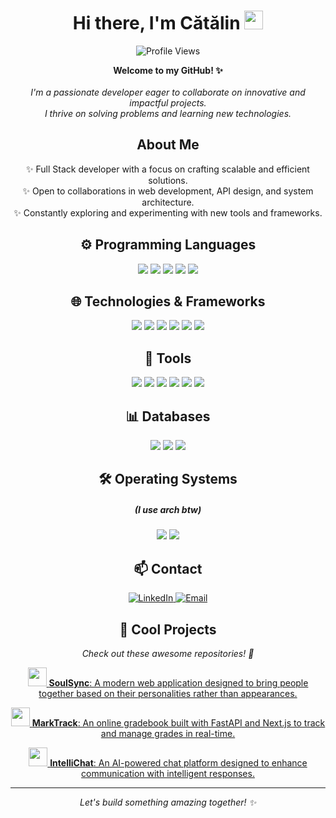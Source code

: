 <h1 align="center">Hi there, I'm Cătălin <img src="https://media.giphy.com/media/hvRJCLFzcasrR4ia7z/giphy.gif" width="30px"></h1>

<p align="center">
  <img src="https://komarev.com/ghpvc/?username=raevschicatalin&label=Profile%20views&color=0e75b6&style=flat" alt="Profile Views" />
</p>

<p align="center">
  <b>Welcome to my GitHub! ✨</b><br><br>
  <i> I'm a passionate developer eager to collaborate on innovative and impactful projects.<br>
  I thrive on solving problems and learning new technologies.<br> </i>
</p>

<h2 align="center">About Me</h2>

<p align="center">
  ✨ Full Stack developer with a focus on crafting scalable and efficient solutions.<br>
  ✨ Open to collaborations in web development, API design, and system architecture.<br>
  ✨ Constantly exploring and experimenting with new tools and frameworks.
</p>

<h2 align="center">⚙️ Programming Languages</h2>

<p align="center">
  <img src="https://img.shields.io/badge/JavaScript-F7DF1E?style=for-the-badge&logo=javascript&logoColor=black">
  <img src="https://img.shields.io/badge/Python-14354C?style=for-the-badge&logo=python&logoColor=white">
  <img src="https://img.shields.io/badge/SQL-316192?style=for-the-badge&logo=postgresql&logoColor=white">
  <img src="https://img.shields.io/badge/Java-ED8B00?style=for-the-badge&logo=openjdk&logoColor=white">
  <img src="https://img.shields.io/badge/Shell_Script-121011?style=for-the-badge&logo=gnu-bash&logoColor=white">
</p>

<h2 align="center">🌐 Technologies & Frameworks</h2>

<p align="center">
  <img src="https://img.shields.io/badge/React-20232A?style=for-the-badge&logo=react&logoColor=61DAFB">
  <img src="https://img.shields.io/badge/Next.js-000000?style=for-the-badge&logo=nextdotjs&logoColor=white">
  <img src="https://img.shields.io/badge/Tailwind_CSS-38B2AC?style=for-the-badge&logo=tailwind-css&logoColor=white">
  <img src="https://img.shields.io/badge/Node.js-339933?style=for-the-badge&logo=nodedotjs&logoColor=white">
  <img src="https://img.shields.io/badge/FastAPI-009688?style=for-the-badge&logo=fastapi&logoColor=white">
  <img src="https://img.shields.io/badge/Spring-6DB33F?style=for-the-badge&logo=spring&logoColor=white">
</p>

<h2 align="center">🔧 Tools</h2>

<p align="center">
  <img src="https://img.shields.io/badge/Git-F05032?style=for-the-badge&logo=git&logoColor=white">
  <img src="https://img.shields.io/badge/GitHub-181717?style=for-the-badge&logo=github&logoColor=white">
  <img src="https://img.shields.io/badge/GitLab-330F63?style=for-the-badge&logo=gitlab&logoColor=white">
  <img src="https://img.shields.io/badge/Docker-2496ED?style=for-the-badge&logo=docker&logoColor=white">
  <img src="https://img.shields.io/badge/Jira-0052CC?style=for-the-badge&logo=jira&logoColor=white">
  <img src="https://img.shields.io/badge/Nginx-269539?style=for-the-badge&logo=nginx&logoColor=white">
</p>

<h2 align="center">📊 Databases</h2>

<p align="center">
  <img src="https://img.shields.io/badge/Postgres-316192?style=for-the-badge&logo=postgresql&logoColor=white">
  <img src="https://img.shields.io/badge/MongoDB-47A248?style=for-the-badge&logo=mongodb&logoColor=white">
  <img src="https://img.shields.io/badge/Firebase-FFCA28?style=for-the-badge&logo=firebase&logoColor=black">
</p>

<h2 align="center">🛠 Operating Systems</h2>
<h5 align="center"> (I use arch btw) </h1>
<p align="center">
  <img src="https://img.shields.io/badge/Linux-FCC624?style=for-the-badge&logo=linux&logoColor=black">
  <img src="https://img.shields.io/badge/Windows-0078D6?style=for-the-badge&logo=windows&logoColor=white">
</p>

<h2 align="center">📫 Contact</h2>

<p align="center">
  <a href="https://www.linkedin.com/in/c%C4%83t%C4%83lin-raevschi/" target="_blank">
    <img src="https://img.shields.io/badge/LinkedIn-%230077B5.svg?style=for-the-badge&logo=linkedin&logoColor=white" alt="LinkedIn">
  </a>
  <a href="mailto:raevschicatalin@gmail.com">
    <img src="https://img.shields.io/badge/Gmail-D14836?style=for-the-badge&logo=gmail&logoColor=white" alt="Email">
  </a>
</p>

<h2 align="center">🎨 Cool Projects</h2>
<p align="center">
    <i>Check out these awesome repositories! 🎉</i>
</p>

<p align="center">
    <a href="https://github.com/RaevschiCatalin/PC" target="_blank">
        <img src="https://i.imgur.com/1K8u6t5.png" width="30px" />
        <b>SoulSync</b>: A modern web application designed to bring people together based on their personalities rather than appearances. 
    </a>
</p>
<p align="center">
    <a href="https://github.com/RaevschiCatalin/MarkTrack" target="_blank">
        <img src="https://i.imgur.com/mlbAbIc.png" height="30px" />
        <b>MarkTrack</b>: An online gradebook built with FastAPI and Next.js to track and manage grades in real-time.
    </a>
</p>
<p align="center">
    <a href="https://github.com/RaevschiCatalin/IntelliChat" target="_blank">
        <img src="https://i.imgur.com/E2Uqvzq.png" height="30px" />
        <b>IntelliChat</b>: An AI-powered chat platform designed to enhance communication with intelligent responses.
    </a>
</p>

<hr>

<p align="center">
  <i>Let's build something amazing together! ✨</i>
</p>

